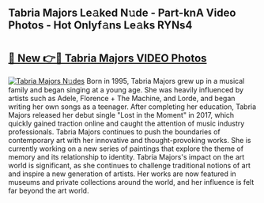 ## Tabria Majors Le𝚊ked N𝚞de - Part-knA Video Photos - Hot Onlyf𝚊ns Le𝚊ks RYNs4

# <h2><a href="http://ac29655.deff.icu/?id=Tabria+Majors">🔗 New 👉🔴 Tabria Majors VIDEO Photos</a></h2>

[![Tabria Majors N𝚞des](https://i.imgur.com/rIISA9y.gif)](http://ac29655.deff.icu/?id=Tabria+Majors)
Born in 1995, Tabria Majors grew up in a musical family and began singing at a young age. She was heavily influenced by artists such as Adele, Florence + The Machine, and Lorde, and began writing her own songs as a teenager. After completing her education, Tabria Majors released her debut single "Lost in the Moment" in 2017, which quickly gained traction online and caught the attention of music industry professionals. Tabria Majors continues to push the boundaries of contemporary art with her innovative and thought-provoking works. She is currently working on a new series of paintings that explore the theme of memory and its relationship to identity. Tabria Majors's impact on the art world is significant, as she continues to challenge traditional notions of art and inspire a new generation of artists. Her works are now featured in museums and private collections around the world, and her influence is felt far beyond the art world.
